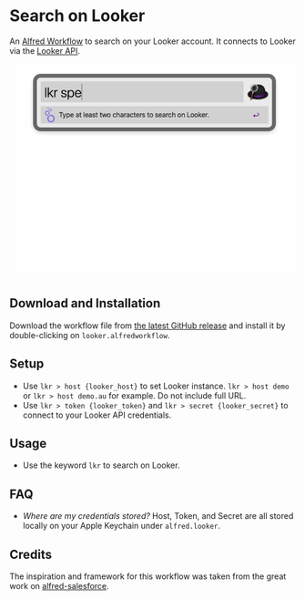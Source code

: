 # Search on Looker

An [Alfred Workflow](https://www.alfredapp.com/workflows/) to search on your Looker account. It connects to Looker via the [Looker API](https://docs.looker.com/reference/api-and-integration/api-reference/v3.1).

![Search on Looker from your Mac](alfred-looker.gif)

## Download and Installation

Download the workflow file from [the latest GitHub release](https://github.com/bheltzel/alfred-looker/releases/latest) and install it by double-clicking on `looker.alfredworkflow`.

## Setup
* Use `lkr > host {looker_host}` to set Looker instance. `lkr > host demo` or `lkr > host demo.au` for example. Do not include full URL.
* Use `lkr > token {looker_token}` and `lkr > secret {looker_secret}` to connect to your Looker API credentials.

## Usage
* Use the keyword `lkr` to search on Looker.

## FAQ
* *Where are my credentials stored?* Host, Token, and Secret are all stored locally on your Apple Keychain under `alfred.looker`.

## Credits

The inspiration and framework for this workflow was taken from the great work on [alfred-salesforce](https://github.com/jereze/alfred-salesforce).